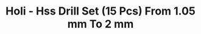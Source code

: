 ---
layout: product
title: "Holi - Hss Drill Set (15 Pcs) From 1.05 mm To 2 mm"
price: "TBA" 
desc: "N/A"
img_path: "/assets/img/HO102.webp"
brand: "N/A"
available: false
special_offer: false
new: false
soon: false
cat: "070000"
subcat: "0N/A"
subsubcat: "0N/A"
sifra: "HO102"
popular: false
spec: false
---